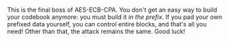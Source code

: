 This is the final boss of AES-ECB-CPA.
You don't get an easy way to build your codebook anymore: you must build it _in the prefix_.
If you pad your own prefixed data yourself, you can control entire blocks, and that's all you need!
Other than that, the attack remains the same.
Good luck!

